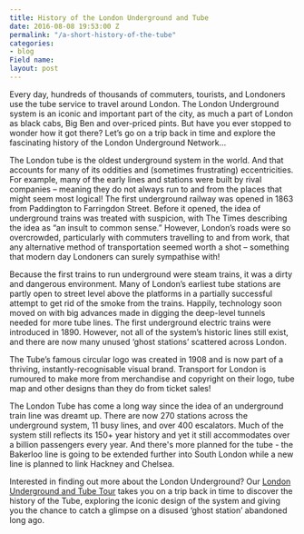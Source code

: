 ```yaml
---
title: History of the London Underground and Tube
date: 2016-08-08 19:53:00 Z
permalink: "/a-short-history-of-the-tube"
categories:
- blog
Field name: 
layout: post
---
```


Every day, hundreds of thousands of commuters, tourists, and Londoners use the tube service to travel around London. The London Underground system is an iconic and important part of the city, as much a part of London as black cabs, Big Ben and over-priced pints. But have you ever stopped to wonder how it got there? Let’s go on a trip back in time and explore the fascinating history of the London Underground Network...

The London tube is the oldest underground system in the world. And that accounts for many of its oddities and (sometimes frustrating) eccentricities. For example, many of the early lines and stations were built by rival companies – meaning they do not always run to and from the places that might seem most logical! The first underground railway was opened in 1863 from Paddington to Farringdon Street. Before it opened, the idea of underground trains was treated with suspicion, with The Times describing the idea as “an insult to common sense.” However, London’s roads were so overcrowded, particularly with commuters travelling to and from work, that any alternative method of transportation seemed worth a shot – something that modern day Londoners can surely sympathise with!

Because the first trains to run underground were steam trains, it was a dirty and dangerous environment. Many of London’s earliest tube stations are partly open to street level above the platforms in a partially successful attempt to get rid of the smoke from the trains. Happily, technology soon moved on with big advances made in digging the deep-level tunnels needed for more tube lines. The first underground electric trains were introduced in 1890. However, not all of the system’s historic lines still exist, and there are now many unused ‘ghost stations’ scattered across London.

The Tube’s famous circular logo was created in 1908 and is now part of a thriving, instantly-recognisable visual brand. Transport for London is rumoured to make more from merchandise and copyright on their logo, tube map and other designs than they do from ticket sales!

The London Tube has come a long way since the idea of an underground train line was dreamt up. There are now 270 stations across the underground system, 11 busy lines, and over 400 escalators. Much of the system still reflects its 150+ year history and yet it still accommodates over a billion passengers every year. And there's more planned for the tube - the Bakerloo line is going to be extended further into South London while a new line is planned to link Hackney and Chelsea.

Interested in finding out more about the London Underground? Our [London Underground and Tube Tour](/product/london-underground-and-tube-tour/) takes you on a trip back in time to discover the history of the Tube, exploring the iconic design of the system and giving you the chance to catch a glimpse on a disused ‘ghost station’ abandoned long ago.